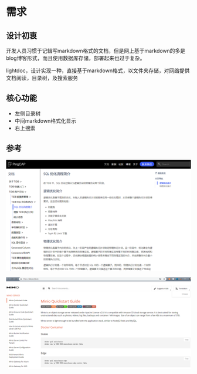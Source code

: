 # 需求

## 设计初衷
开发人员习惯于记辑写markdown格式的文档，但是网上基于markdown的多是blog博客形式，而且使用数据库存储，部署起来也过于复杂。

lightdoc，设计实现一种，直接基于markdown格式，以文件夹存储，对网络提供文档阅读，目录树，及搜索服务

## 核心功能

+ 左侧目录树
+ 中间markdown格式化显示
+ 右上搜索

## 参考
![tidb doc](/img/tidb.jpg)

![minio](/img/minio.jpg)
